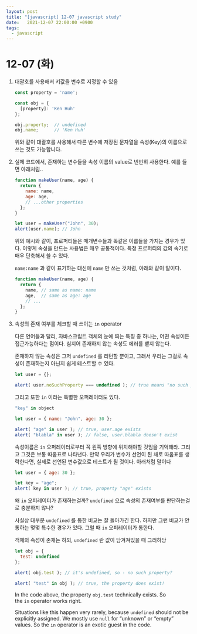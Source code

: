 ```yaml
---
layout: post
title: "[javascript] 12-07 javascript study"
date:   2021-12-07 22:00:00 +0900
tags:
  - javascript
---
```


# 12-07 (화)

1. 대괄호를 사용해서 키값을 변수로 지정할 수 있음
    
    ```jsx
    const property = 'name';
    
    const obj = {
      [property]: 'Ken Huh'
    };
    
    obj.property;  // undefined
    obj.name;      // 'Ken Huh'
    ```
    
    위와 같이 대괄호를 사용해서 다른 변수에 저장된 문자열을 속성(Key)의 이름으로 쓰는 것도 가능합니다.
    
2. 실제 코드에서, 존재하는 변수들을 속성 이름의 value로 빈번히 사용한다. 예를 들면 아래처럼..
    
    ```jsx
    function makeUser(name, age) {
      return {
        name: name,
        age: age,
        // ...other properties
      };
    }
    
    let user = makeUser("John", 30);
    alert(user.name); // John
    ```
    
    위의 예시와 같이, 프로퍼티들은 매개변수들과 똑같은 이름들을 가지는 경우가 있다. 이렇게 속성을 만드는 사용법은 매우 공통적이다. 특정 프로퍼티의 값의 속기로 매우 단축해서 쓸 수 있다.
    
    `name:name` 과 같이 표기하는 대신에 `name` 만 쓰는 것처럼, 아래와 같이 말이다.
    
    ```jsx
    function makeUser(name, age) {
      return {
        name, // same as name: name
        age,  // same as age: age
        // ...
      };
    }
    ```
    
3. 속성의 존재 여부를 체크할 때 쓰이는 `in` operator
    
    다른 언어들과 달리, 자바스크립트 객체의 눈에 띄는 특징 중 하나는, 어떤 속성이든 접근가능하다는 점이다. 심지어 존재하지 않는 속성도 에러를 뱉지 않는다.
    
    존재하지 않는 속성은 그저 `undefined` 를 리턴할 뿐이고, 그래서 우리는 그걸로 속성이 존재하는지 아닌지 쉽게 테스트할 수 있다.
    
    ```jsx
    let user = {};
    
    alert( user.noSuchProperty === undefined ); // true means "no such property"
    ```
    
    그리고 또한 `in` 이라는 특별한 오퍼레이터도 있다. 
    
    ```jsx
    "key" in object
    
    let user = { name: "John", age: 30 };
    
    alert( "age" in user ); // true, user.age exists
    alert( "blabla" in user ); // false, user.blabla doesn't exist
    ```
    
    속성이름은 `in` 오퍼레이터로부터 꼭 왼쪽 방향에 위치해야할 것임을 기억해라. 그리고 그것은 보통 따옴표로 나타낸다. 만약 우리가 변수가 선언이 된 채로 따옴표를 생략한다면, 실제로 선언된 변수값으로 테스트가 될 것이다. 아래처럼 말이다
    
    ```jsx
    let user = { age: 30 };
    
    let key = "age";
    alert( key in user ); // true, property "age" exists
    ```
    
    왜 `in` 오퍼레이터가 존재하는걸까?  `undefined` 으로 속성의 존재여부를 판단하는걸로 충분하지 않나? 
    
    사실상 대부분 `undefined` 를 통한 비교는 잘 돌아가긴 한다. 하지만 그런 비교가 안통하는 몇몇 특수한 경우가 있다. 그럴 때 `in` 오퍼레이터가 통한다. 
    
    객체의 속성이 존재는 하되, `undefined` 란 값이 담겨져있을 때 그러하당
    
    ```jsx
    let obj = {
      test: undefined
    };
    
    alert( obj.test ); // it's undefined, so - no such property?
    
    alert( "test" in obj ); // true, the property does exist!
    ```
    
    In the code above, the property `obj.test` technically exists. So the `in` operator works right.
    
    Situations like this happen very rarely, because `undefined` should not be explicitly assigned. We mostly use `null` for “unknown” or “empty” values. So the `in` operator is an exotic guest in the code.